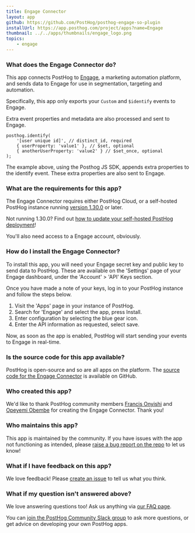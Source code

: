 ```yaml
---
title: Engage Connector
layout: app
github: https://github.com/PostHog/posthog-engage-so-plugin
installUrl: https://app.posthog.com/project/apps?name=Engage
thumbnail: ../../apps/thumbnails/engage_logo.png
topics:
    - engage
---
```


### What does the Engage Connector do?

This app connects PostHog to [Engage](https://engage.so/), a marketing automation platform, and sends data to Engage for use in segmentation, targeting and automation.

Specifically, this app only exports your `Custom` and `$identify` events to Engage.

Extra event properties and metadata are also processed and sent to Engage.

```
posthog.identify(
    '[user unique id]', // distinct_id, required
    { userProperty: 'value1' }, // $set, optional
    { anotherUserProperty: 'value2' } // $set_once, optional
);
```

The example above, using the Posthog JS SDK, appends extra properties to the identify event. These extra properties are also sent to Engage.

### What are the requirements for this app?

The Engage Connector requires either PostHog Cloud, or a self-hosted PostHog instance running [version 1.30.0](https://posthog.com/blog/the-posthog-array-1-30-0) or later.

Not running 1.30.0? Find out [how to update your self-hosted PostHog deployment](https://posthog.com/docs/self-host/configure/upgrading-posthog)!

You'll also need access to a Engage account, obviously.

### How do I install the Engage Connector?

To install this app, you will need your Engage secret key and public key to send data to PostHog. These are available on the 'Settings' page of your Engage dashboard, under the 'Account' > 'API' Keys section.

Once you have made a note of your keys, log in to your PostHog instance and follow the steps below.

1. Visit the 'Apps' page in your instance of PostHog.
2. Search for 'Engage' and select the app, press Install.
3. Enter configuration by selecting the blue gear icon.
4. Enter the API information as requested, select save.

Now, as soon as the app is enabled, PostHog will start sending your events to Engage in real-time.

### Is the source code for this app available?

PostHog is open-source and so are all apps on the platform. The [source code for the Engage Connector](https://github.com/PostHog/posthog-engage-so-plugin) is available on GitHub.

### Who created this app?

We'd like to thank PostHog community members [Francis Onyishi](https://github.com/proalgor) and [Opeyemi Obembe](https://github.com/kehers) for creating the Engage Connector. Thank you!

### Who maintains this app?

This app is maintained by the community. If you have issues with the app not functioning as intended, please [raise a bug report on the repo](https://github.com/PostHog/posthog-engage-so-plugin) to let us know!

### What if I have feedback on this app?

We love feedback! Please [create an issue](https://github.com/PostHog/posthog/issues/new?assignees=&labels=enhancement%2C+feature&template=feature_request.md) to tell us what you think.

### What if my question isn't answered above?

We love answering questions too! Ask us anything via [our FAQ page](/questions).

You can [join the PostHog Community Slack group](/slack) to ask more questions, or get advice on developing your own PostHog apps.
